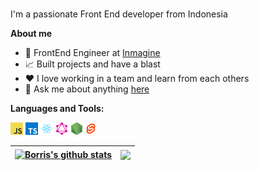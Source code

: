 <br />

I'm a passionate Front End developer from Indonesia

**About me**

- 💼 FrontEnd Engineer at [Inmagine](http://inmagine.com/)
- 📈 Built projects and have a blast
- ❤️ I love working in a team and learn from each others
- 💬 Ask me about anything [here](https://github.com/linkb15/linkb15/issues)

**Languages and Tools:**  

<code><img height="20" src="https://raw.githubusercontent.com/github/explore/80688e429a7d4ef2fca1e82350fe8e3517d3494d/topics/javascript/javascript.png"></code>
<code><img height="20" src="https://raw.githubusercontent.com/github/explore/80688e429a7d4ef2fca1e82350fe8e3517d3494d/topics/typescript/typescript.png"></code>
<code><img height="20" src="https://raw.githubusercontent.com/github/explore/80688e429a7d4ef2fca1e82350fe8e3517d3494d/topics/react/react.png"></code>
<code><img height="20" src="https://raw.githubusercontent.com/github/explore/5c058a388828bb5fde0bcafd4bc867b5bb3f26f3/topics/graphql/graphql.png"></code>
<code><img height="20" src="https://raw.githubusercontent.com/github/explore/80688e429a7d4ef2fca1e82350fe8e3517d3494d/topics/nodejs/nodejs.png"></code> 
<code><img height="20" src="https://raw.githubusercontent.com/sveltejs/branding/master/svelte-logo.svg"></code>    

| <a href="https://github.com/linkb15/github-readme-stats"><img align="center" src="https://github-readme-stats.vercel.app/api?username=linkb15&show_icons=true&include_all_commits=true&theme=gotham&hide_border=true" alt="Borris's github stats" /></a> | <a href="https://github.com/anuraghazra/github-readme-stats"><img align="center" src="https://github-readme-stats.vercel.app/api/top-langs/?username=linkb15&layout=compact&theme=gotham&hide_border=true" /></a> |
| ------------- | ------------- |
